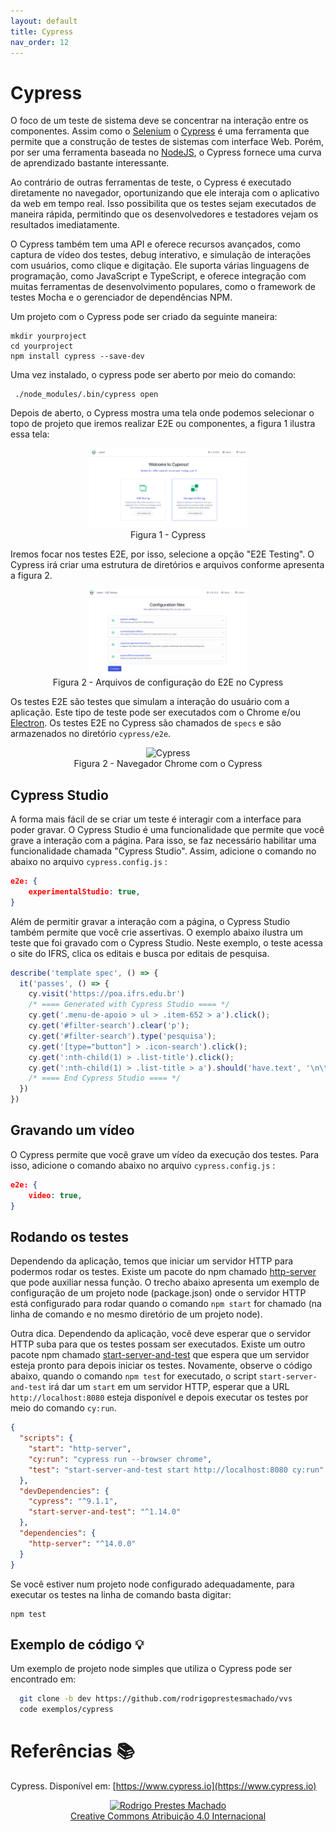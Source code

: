 ```yaml
---
layout: default
title: Cypress
nav_order: 12
---
```


# Cypress

O foco de um teste de sistema deve se concentrar na interação entre os
componentes. Assim como o [Selenium](https://www.selenium.dev) o
[Cypress](https://www.cypress.io) é uma ferramenta que permite que a construção
de testes de sistemas com interface Web. Porém, por ser uma ferramenta baseada
no [NodeJS](https://nodejs.org), o Cypress fornece uma curva de aprendizado
bastante interessante.

Ao contrário de outras ferramentas de teste, o Cypress é executado diretamente
no navegador, oportunizando que ele interaja com o aplicativo da web em tempo
real. Isso possibilita que os testes sejam executados de maneira rápida,
permitindo que os desenvolvedores e testadores vejam os resultados
imediatamente.

O Cypress também tem uma API e oferece recursos avançados, como captura de vídeo
dos testes, debug interativo, e simulação de interações com usuários, como
clique e digitação. Ele suporta várias linguagens de programação, como
JavaScript e TypeScript, e oferece integração com muitas ferramentas de
desenvolvimento populares, como o framework de testes Mocha e o gerenciador de
dependências NPM.

Um projeto com o Cypress pode ser criado da seguinte maneira:

    mkdir yourproject
    cd yourproject
    npm install cypress --save-dev

Uma vez instalado, o cypress pode ser aberto por meio do comando:

     ./node_modules/.bin/cypress open

Depois de aberto, o Cypress mostra uma tela onde podemos selecionar o topo de
projeto que iremos realizar E2E ou componentes, a figura 1 ilustra essa tela:

<center>
  <img src="img/cypress.png" alt="Cypress" width="50%" height="50%" border=0 style="border:0; text-decoration:none; outline:none" /><br/>
  Figura 1 - Cypress
</center>

Iremos focar nos testes E2E, por isso, selecione a opção "E2E Testing". O Cypress
irá criar uma estrutura de diretórios e arquivos conforme apresenta a figura 2.

<center>
  <img src="img/cypress2.png" alt="Cypress" width="50%" height="50%" border=0 style="border:0; text-decoration:none; outline:none" /><br/>
  Figura 2 - Arquivos de configuração do E2E no Cypress
</center>

Os testes E2E são testes que simulam a interação do usuário com a aplicação.
Este tipo de teste pode ser executados com o Chrome e/ou
[Electron](https://www.electronjs.org). Os testes E2E no Cypress são chamados de
`specs` e são armazenados no diretório `cypress/e2e`.

<center>
<img src="img/test.png" alt="Cypress" width="50%" height="50%" border=0 style="border:0; text-decoration:none; outline:none" /><br/>
Figura 2 - Navegador Chrome com o Cypress
</center>

## Cypress Studio

A forma mais fácil de se criar um teste é interagir com a interface para poder
gravar. O Cypress Studio é uma funcionalidade que permite que você grave a
interação com a página. Para isso, se faz necessário habilitar uma
funcionalidade chamada "Cypress Studio". Assim, adicione o comando no abaixo
no arquivo `cypress.config.js` :

```json
e2e: {
    experimentalStudio: true,
}
```

Além de permitir gravar a interação com a página, o Cypress Studio também
permite que você crie assertivas. O exemplo abaixo ilustra um teste que foi
gravado com o Cypress Studio. Neste exemplo, o teste acessa o site do IFRS,
clica os editais e busca por editais de pesquisa.

```js
describe('template spec', () => {
  it('passes', () => {
    cy.visit('https://poa.ifrs.edu.br')
    /* ==== Generated with Cypress Studio ==== */
    cy.get('.menu-de-apoio > ul > .item-652 > a').click();
    cy.get('#filter-search').clear('p');
    cy.get('#filter-search').type('pesquisa');
    cy.get('[type="button"] > .icon-search').click();
    cy.get(':nth-child(1) > .list-title').click();
    cy.get(':nth-child(1) > .list-title > a').should('have.text', '\n\t\t\t\t\t\t\t\tEdital 36/2023 - Bolsas de Pesquisa: publicado o resultado final\t\t\t\t\t\t\t');
    /* ==== End Cypress Studio ==== */
  })
})
```

## Gravando um vídeo

O Cypress permite que você grave um vídeo da execução dos testes. Para isso,
adicione o comando abaixo no arquivo `cypress.config.js` :

```json
e2e: {
    video: true,
}
```

## Rodando os testes

Dependendo da aplicação, temos que iniciar um servidor HTTP para podermos rodar
os testes. Existe um pacote do npm chamado
[http-server](https://www.npmjs.com/package/http-server) que pode auxiliar nessa
função. O trecho abaixo apresenta um exemplo de configuração de um projeto node
(package.json) onde o servidor HTTP está configurado para rodar quando o comando
`npm start` for chamado (na linha de comando e no mesmo diretório de um projeto
node).

Outra dica. Dependendo da aplicação, você deve esperar que o servidor HTTP suba
para que os testes possam ser executados. Existe um outro pacote npm chamado
[start-server-and-test](https://www.npmjs.com/package/start-server-and-test) que
espera que um servidor esteja pronto para depois iniciar os testes. Novamente,
observe o código abaixo, quando o comando `npm test` for executado, o script
 `start-server-and-test` irá dar um `start` em um servidor HTTP, esperar que a
 URL `http://localhost:8080` esteja disponível e depois executar os testes por
 meio do comando `cy:run`.

```json
{
  "scripts": {
    "start": "http-server",
    "cy:run": "cypress run --browser chrome",
    "test": "start-server-and-test start http://localhost:8080 cy:run"
  },
  "devDependencies": {
    "cypress": "^9.1.1",
    "start-server-and-test": "^1.14.0"
  },
  "dependencies": {
    "http-server": "^14.0.0"
  }
}
```

Se você estiver num projeto node configurado adequadamente, para executar os
testes na linha de comando basta digitar:

    npm test

## Exemplo de código 💡

Um exemplo de projeto node simples que utiliza o Cypress pode ser encontrado em:

```sh
  git clone -b dev https://github.com/rodrigoprestesmachado/vvs
  code exemplos/cypress
```

# Referências 📚

Cypress. Disponível em: [https://www.cypress.io](https://www.cypress.io)

<center>
<a href="https://rpmhub.dev" target="blanck"><img src="../imgs/logo.png" alt="Rodrigo Prestes Machado" width="3%" height="3%" border=0 style="border:0; text-decoration:none; outline:none"></a><br/>
<a rel="license" href="http://creativecommons.org/licenses/by/4.0/">Creative Commons Atribuição 4.0 Internacional</a>
</center>